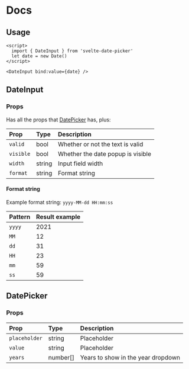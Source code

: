# Docs

## Usage

```svelte
<script>
  import { DateInput } from 'svelte-date-picker'
  let date = new Date()
</script>

<DateInput bind:value={date} />
```

## <a name="DateInput"></a> DateInput

### Props

Has all the props that [DatePicker](#DatePicker) has, plus:

| Prop          | Type   | Description |
| :------------ | :----- | :---------- |
| `valid`       | bool   | Whether or not the text is valid |
| `visible`     | bool   | Whether the date popup is visible |
| `width`       | string | Input field width |
| `format`      | string | Format string |


#### Format string

Example format string: `yyyy-MM-dd HH:mm:ss`

| Pattern    | Result example
| :--------- | :-------------
| `yyyy`     | 2021
| `MM`       | 12
| `dd`       | 31
| `HH`       | 23
| `mm`       | 59
| `ss`       | 59

## <a name="DatePicker"></a> DatePicker

### Props

| Prop          | Type           | Description |
| :------------ | :------------- | :---------- |
| `placeholder` | string   | Placeholder |
| `value`       | string   | Placeholder |
| `years`       | number[] | Years to show in the year dropdown |

